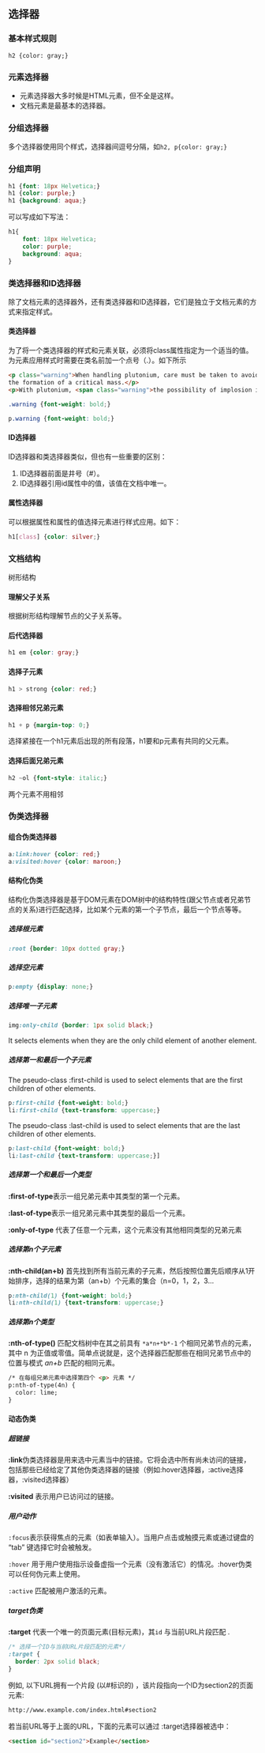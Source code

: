 ## 选择器

###  基本样式规则

`h2 {color: gray;}`

### 元素选择器

- 元素选择器大多时候是HTML元素，但不全是这样。
- 文档元素是最基本的选择器。

### 分组选择器

多个选择器使用同个样式，选择器间逗号分隔，如`h2, p{color: gray;}`

### 分组声明

```css
h1 {font: 18px Helvetica;} 
h1 {color: purple;}
h1 {background: aqua;}
```

可以写成如下写法：

```css
h1{
	font: 18px Helvetica; 
    color: purple; 
    background: aqua;
}
```


### 类选择器和ID选择器

除了文档元素的选择器外，还有类选择器和ID选择器，它们是独立于文档元素的方式来指定样式。

#### 类选择器

为了将一个类选择器的样式和元素关联，必须将class属性指定为一个适当的值。为元素应用样式时需要在类名前加一个点号（.）。如下所示

```html
<p class="warning">When handling plutonium, care must be taken to avoid
the formation of a critical mass.</p>
<p>With plutonium, <span class="warning">the possibility of implosion is very real, and must be avoided at all costs</span>. This can be accomplished by keeping the various masses separate.</p>
```

```css
.warning {font-weight: bold;}
```

```css
p.warning {font-weight: bold;}
```

#### ID选择器

ID选择器和类选择器类似，但也有一些重要的区别：

1. ID选择器前面是井号（#）。
2. ID选择器引用id属性中的值，该值在文档中唯一。

#### 属性选择器

可以根据属性和属性的值选择元素进行样式应用。如下：

```css
h1[class] {color: silver;}
```



### 文档结构

树形结构

#### 理解父子关系

根据树形结构理解节点的父子关系等。

#### 后代选择器

```css
h1 em {color: gray;}
```

#### 选择子元素

```css
h1 > strong {color: red;}
```

#### 选择相邻兄弟元素

```css
h1 + p {margin-top: 0;}
```

选择紧接在一个h1元素后出现的所有段落，h1要和p元素有共同的父元素。

#### 选择后面兄弟元素

```css
h2 ~ol {font-style: italic;}
```

两个元素不用相邻

### 伪类选择器

#### 组合伪类选择器

```css
a:link:hover {color: red;} 
a:visited:hover {color: maroon;}
```

#### 结构化伪类

结构化伪类选择器是基于DOM元素在DOM树中的结构特性(跟父节点或者兄弟节点的关系)进行匹配选择，比如某个元素的第一个子节点，最后一个节点等等。

##### 选择根元素

```css
:root {border: 10px dotted gray;}
```

##### 选择空元素

```css
p:empty {display: none;} 
```

##### 选择唯一子元素

```css
img:only-child {border: 1px solid black;}
```

It selects elements when they are the only child element of another element. 

##### 选择第一和最后一个子元素

The pseudo-class :first-child is used to select elements that are the first children of
other elements. 

```css
p:first-child {font-weight: bold;} 
li:first-child {text-transform: uppercase;}
```

The pseudo-class :last-child is used to select elements that are the last children of
other elements. 

```css
p:last-child {font-weight: bold;}
li:last-child {text-transform: uppercase;}]
```

##### 选择第一个和最后一个类型

**:first-of-type**表示一组兄弟元素中其类型的第一个元素。

**:last-of-type**表示一组兄弟元素中其类型的最后一个元素。

**:only-of-type** 代表了任意一个元素，这个元素没有其他相同类型的兄弟元素

##### 选择第n个子元素

**:nth-child(an+b)** 首先找到所有当前元素的子元素，然后按照位置先后顺序从1开始排序，选择的结果为第（an+b）个元素的集合（n=0，1，2，3...

```css
p:nth-child(1) {font-weight: bold;} 
li:nth-child(1) {text-transform: uppercase;}
```

##### 选择第n个类型

**:nth-of-type()** 匹配文档树中在其之前具有 `*a*n+*b*-1` 个相同兄弟节点的元素，其中 n 为正值或零值。简单点说就是，这个选择器匹配那些在相同兄弟节点中的位置与模式 *an+b* 匹配的相同元素。

```html
/* 在每组兄弟元素中选择第四个 <p> 元素 */
p:nth-of-type(4n) {
  color: lime;
}
```

#### 动态伪类

##### 超链接

**:link**伪类选择器是用来选中元素当中的链接。它将会选中所有尚未访问的链接，包括那些已经给定了其他伪类选择器的链接（例如:hover选择器，:active选择器，:visited选择器）

**:visited** 表示用户已访问过的链接。

##### 用户动作

`:focus`表示获得焦点的元素（如表单输入）。当用户点击或触摸元素或通过键盘的 “tab” 键选择它时会被触发。

`:hover` 用于用户使用指示设备虚指一个元素（没有激活它）的情况。:hover伪类可以任何伪元素上使用。

`:active` 匹配被用户激活的元素。

##### target伪类

**:target** 代表一个唯一的页面元素(目标元素)，其`id` 与当前URL片段匹配 .

```css
/* 选择一个ID与当前URL片段匹配的元素*/
:target {
  border: 2px solid black;
}
```

例如, 以下URL拥有一个片段 (以#标识的) ，该片段指向一个ID为section2的页面元素:

```html
http://www.example.com/index.html#section2
```

若当前URL等于上面的URL，下面的元素可以通过 :target选择器被选中：

```html
<section id="section2">Example</section>
```